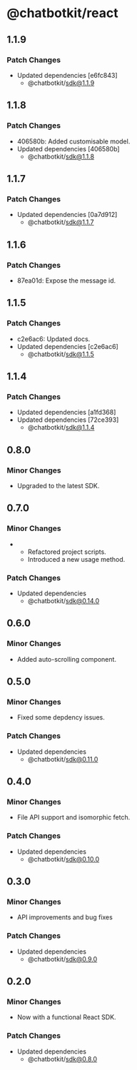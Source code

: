 # @chatbotkit/react

## 1.1.9

### Patch Changes

- Updated dependencies [e6fc843]
  - @chatbotkit/sdk@1.1.9

## 1.1.8

### Patch Changes

- 406580b: Added customisable model.
- Updated dependencies [406580b]
  - @chatbotkit/sdk@1.1.8

## 1.1.7

### Patch Changes

- Updated dependencies [0a7d912]
  - @chatbotkit/sdk@1.1.7

## 1.1.6

### Patch Changes

- 87ea01d: Expose the message id.

## 1.1.5

### Patch Changes

- c2e6ac6: Updated docs.
- Updated dependencies [c2e6ac6]
  - @chatbotkit/sdk@1.1.5

## 1.1.4

### Patch Changes

- Updated dependencies [a1fd368]
- Updated dependencies [72ce393]
  - @chatbotkit/sdk@1.1.4

## 0.8.0

### Minor Changes

- Upgraded to the latest SDK.

## 0.7.0

### Minor Changes

- - Refactored project scripts.
  - Introduced a new usage method.

### Patch Changes

- Updated dependencies
  - @chatbotkit/sdk@0.14.0

## 0.6.0

### Minor Changes

- Added auto-scrolling component.

## 0.5.0

### Minor Changes

- Fixed some depdency issues.

### Patch Changes

- Updated dependencies
  - @chatbotkit/sdk@0.11.0

## 0.4.0

### Minor Changes

- File API support and isomorphic fetch.

### Patch Changes

- Updated dependencies
  - @chatbotkit/sdk@0.10.0

## 0.3.0

### Minor Changes

- API improvements and bug fixes

### Patch Changes

- Updated dependencies
  - @chatbotkit/sdk@0.9.0

## 0.2.0

### Minor Changes

- Now with a functional React SDK.

### Patch Changes

- Updated dependencies
  - @chatbotkit/sdk@0.8.0
